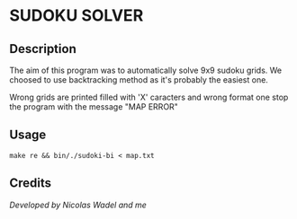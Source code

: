 # SUDOKU SOLVER

## Description

The aim of this program was to automatically solve 9x9 sudoku grids.
We choosed to use backtracking method as it's probably the easiest one.

Wrong grids are printed filled with 'X' caracters and wrong format one stop the program with the message "MAP ERROR"

## Usage

```make re && bin/./sudoki-bi < map.txt```

## Credits
*Developed by Nicolas Wadel and me*